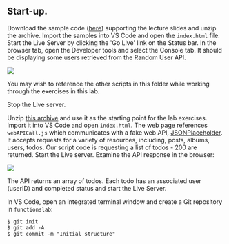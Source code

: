 ## Start-up.

Download the sample code ([here][source]) supporting the lecture slides and unzip the archive. Import the samples into VS Code and open the `index.html` file. Start the Live Server by clicking the 'Go Live' link on the Status bar. In the browser tab, open the Developer tools and select the Console tab. It should be displaying some users retrieved from the Random User API.

![][random]

You may wish to reference the other scripts in this folder while working through the exercises in this lab.

Stop the Live server.

Unzip [this archive][start] and use it as the starting point for the lab exercises. Import it into VS Code and open `index.html`. The web page references `webAPICall.js` which communicates with a fake web API, [JSONPlaceholder][fake]. It accepts requests for a variety of resources, including, posts, albums, users, todos. Our script code is requesting a list of todos - 200 are returned. Start the Live server. Examine the API response in the browser:

![][todos]

The API returns an array of todos. Each todo has an associated user (userID) and completed status
 and start the Live Server. 

In VS Code, open an integrated terminal window and create a Git repository in `functionslab`:
~~~
$ git init
$ git add -A
$ git commit -m "Initial structure"
~~~

[source]: ./archives/functions.zip
[random]: ./img/random.png
[todos]: ./img/todos.png
[fake]: https://jsonplaceholder.typicode.com/
[start]: ./archives/samples.zip